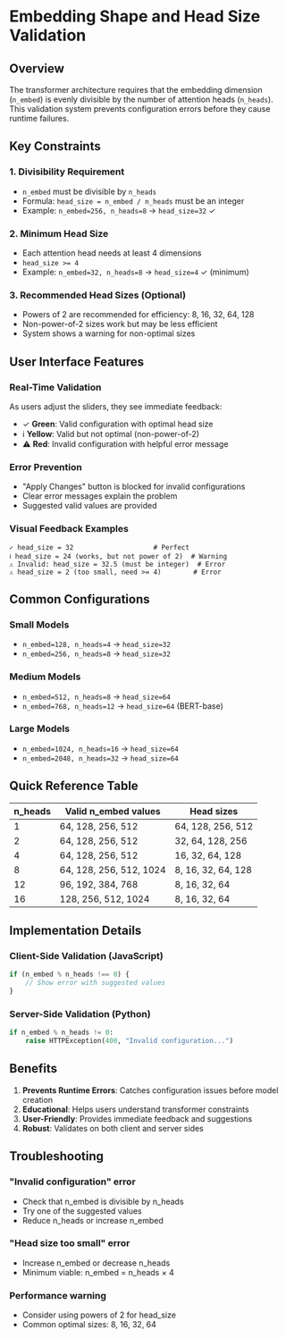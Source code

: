 # Embedding Shape and Head Size Validation

## Overview

The transformer architecture requires that the embedding dimension (`n_embed`) is evenly divisible by the number of attention heads (`n_heads`). This validation system prevents configuration errors before they cause runtime failures.

## Key Constraints

### 1. **Divisibility Requirement**
- `n_embed` must be divisible by `n_heads`
- Formula: `head_size = n_embed / n_heads` must be an integer
- Example: `n_embed=256, n_heads=8` → `head_size=32` ✓

### 2. **Minimum Head Size**
- Each attention head needs at least 4 dimensions
- `head_size >= 4`
- Example: `n_embed=32, n_heads=8` → `head_size=4` ✓ (minimum)

### 3. **Recommended Head Sizes** (Optional)
- Powers of 2 are recommended for efficiency: 8, 16, 32, 64, 128
- Non-power-of-2 sizes work but may be less efficient
- System shows a warning for non-optimal sizes

## User Interface Features

### Real-Time Validation
As users adjust the sliders, they see immediate feedback:
- ✓ **Green**: Valid configuration with optimal head size
- ℹ️ **Yellow**: Valid but not optimal (non-power-of-2)
- ⚠️ **Red**: Invalid configuration with helpful error message

### Error Prevention
- "Apply Changes" button is blocked for invalid configurations
- Clear error messages explain the problem
- Suggested valid values are provided

### Visual Feedback Examples
```
✓ head_size = 32                    # Perfect
ℹ️ head_size = 24 (works, but not power of 2)  # Warning
⚠️ Invalid: head_size = 32.5 (must be integer)  # Error
⚠️ head_size = 2 (too small, need >= 4)        # Error
```

## Common Configurations

### Small Models
- `n_embed=128, n_heads=4` → `head_size=32`
- `n_embed=256, n_heads=8` → `head_size=32`

### Medium Models
- `n_embed=512, n_heads=8` → `head_size=64`
- `n_embed=768, n_heads=12` → `head_size=64` (BERT-base)

### Large Models
- `n_embed=1024, n_heads=16` → `head_size=64`
- `n_embed=2048, n_heads=32` → `head_size=64`

## Quick Reference Table

| n_heads | Valid n_embed values | Head sizes |
|---------|---------------------|------------|
| 1       | 64, 128, 256, 512   | 64, 128, 256, 512 |
| 2       | 64, 128, 256, 512   | 32, 64, 128, 256 |
| 4       | 64, 128, 256, 512   | 16, 32, 64, 128 |
| 8       | 64, 128, 256, 512, 1024 | 8, 16, 32, 64, 128 |
| 12      | 96, 192, 384, 768   | 8, 16, 32, 64 |
| 16      | 128, 256, 512, 1024 | 8, 16, 32, 64 |

## Implementation Details

### Client-Side Validation (JavaScript)
```javascript
if (n_embed % n_heads !== 0) {
    // Show error with suggested values
}
```

### Server-Side Validation (Python)
```python
if n_embed % n_heads != 0:
    raise HTTPException(400, "Invalid configuration...")
```

## Benefits

1. **Prevents Runtime Errors**: Catches configuration issues before model creation
2. **Educational**: Helps users understand transformer constraints
3. **User-Friendly**: Provides immediate feedback and suggestions
4. **Robust**: Validates on both client and server sides

## Troubleshooting

### "Invalid configuration" error
- Check that n_embed is divisible by n_heads
- Try one of the suggested values
- Reduce n_heads or increase n_embed

### "Head size too small" error
- Increase n_embed or decrease n_heads
- Minimum viable: n_embed = n_heads × 4

### Performance warning
- Consider using powers of 2 for head_size
- Common optimal sizes: 8, 16, 32, 64